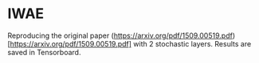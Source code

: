 # IWAE

Reproducing the original paper (https://arxiv.org/pdf/1509.00519.pdf)[https://arxiv.org/pdf/1509.00519.pdf] with 2 stochastic layers. Results are saved in Tensorboard.
